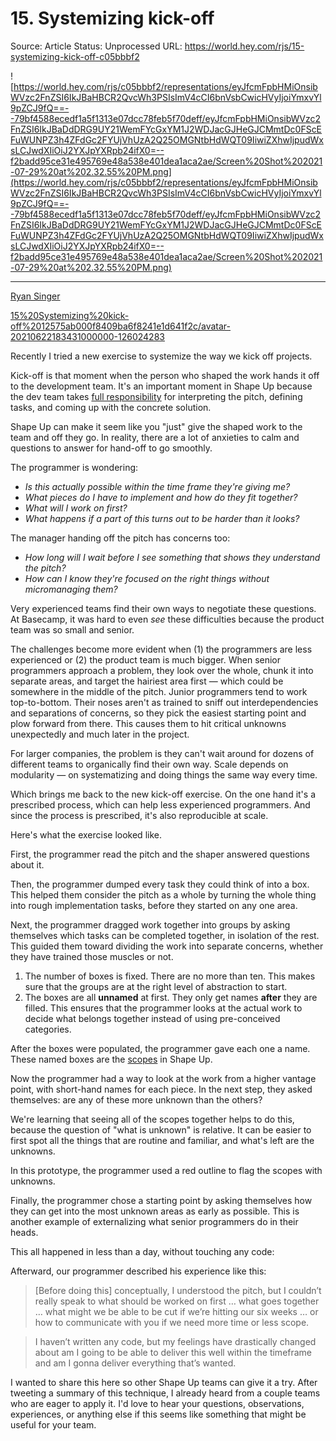 # 15. Systemizing kick-off

Source: Article
Status: Unprocessed
URL: https://world.hey.com/rjs/15-systemizing-kick-off-c05bbbf2

![https://world.hey.com/rjs/c05bbbf2/representations/eyJfcmFpbHMiOnsibWVzc2FnZSI6IkJBaHBCR2QvcWh3PSIsImV4cCI6bnVsbCwicHVyIjoiYmxvYl9pZCJ9fQ==--79bf4588ecedf1a5f1313e07dcc78feb5f70deff/eyJfcmFpbHMiOnsibWVzc2FnZSI6IkJBaDdDRG9UY21WemFYcGxYM1J2WDJacGJHeGJCMmtDc0FScEFuWUNPZ3h4ZFdGc2FYUjVhUzA2Q25OMGNtbHdWQT09IiwiZXhwIjpudWxsLCJwdXIiOiJ2YXJpYXRpb24ifX0=--f2badd95ce31e495769e48a538e401dea1aca2ae/Screen%20Shot%202021-07-29%20at%202.32.55%20PM.png](https://world.hey.com/rjs/c05bbbf2/representations/eyJfcmFpbHMiOnsibWVzc2FnZSI6IkJBaHBCR2QvcWh3PSIsImV4cCI6bnVsbCwicHVyIjoiYmxvYl9pZCJ9fQ==--79bf4588ecedf1a5f1313e07dcc78feb5f70deff/eyJfcmFpbHMiOnsibWVzc2FnZSI6IkJBaDdDRG9UY21WemFYcGxYM1J2WDJacGJHeGJCMmtDc0FScEFuWUNPZ3h4ZFdGc2FYUjVhUzA2Q25OMGNtbHdWQT09IiwiZXhwIjpudWxsLCJwdXIiOiJ2YXJpYXRpb24ifX0=--f2badd95ce31e495769e48a538e401dea1aca2ae/Screen%20Shot%202021-07-29%20at%202.32.55%20PM.png)

---

[Ryan Singer](https://world.hey.com/rjs)

[15%20Systemizing%20kick-off%2012575ab000f8409ba6f8241e1d641f2c/avatar-20210622183431000000-126024283](15%20Systemizing%20kick-off%2012575ab000f8409ba6f8241e1d641f2c/avatar-20210622183431000000-126024283)

Recently I tried a new exercise to systemize the way we kick off projects.

Kick-off is that moment when the person who shaped the work hands it off to the development team. It's an important moment in Shape Up because the dev team takes [full responsibility](https://basecamp.com/shapeup/3.1-chapter-10) for interpreting the pitch, defining tasks, and coming up with the concrete solution.

Shape Up can make it seem like you "just" give the shaped work to the team and off they go. In reality, there are a lot of anxieties to calm and questions to answer for hand-off to go smoothly.

The programmer is wondering:

- *Is this actually possible within the time frame they're giving me?*
- *What pieces do I have to implement and how do they fit together?*
- *What will I work on first?*
- *What happens if a part of this turns out to be harder than it looks?*

The manager handing off the pitch has concerns too:

- *How long will I wait before I see something that shows they understand the pitch?*
- *How can I know they're focused on the right things without micromanaging them?*

Very experienced teams find their own ways to negotiate these questions. At Basecamp, it was hard to even *see* these difficulties because the product team was so small and senior.

The challenges become more evident when (1) the programmers are less experienced or (2) the product team is much bigger.
When senior programmers approach a problem, they look over the whole, chunk it into separate areas, and target the hairiest area first — which could be somewhere in the middle of the pitch. Junior programmers tend to work top-to-bottom. Their noses aren't as trained to sniff out interdependencies and separations of concerns, so they pick the easiest starting point and plow forward from there. This causes them to hit critical unknowns unexpectedly and much later in the project.

For larger companies, the problem is they can't wait around for dozens of different teams to organically find their own way. Scale depends on modularity — on systematizing and doing things the same way every time.

Which brings me back to the new kick-off exercise. On the one hand it's a prescribed process, which can help less experienced programmers. And since the process is prescribed, it's also reproducible at scale.

Here's what the exercise looked like.

First, the programmer read the pitch and the shaper answered questions about it.

Then, the programmer dumped every task they could think of into a box. This helped them consider the pitch as a whole by turning the whole thing into rough implementation tasks, before they started on any one area.

Next, the programmer dragged work together into groups by asking themselves which tasks can be completed together, in isolation of the rest. This guided them toward dividing the work into separate concerns, whether they have trained those muscles or not.

1. The number of boxes is fixed. There are no more than ten. This makes sure that the groups are at the right level of abstraction to start.
2. The boxes are all **unnamed** at first. They only get names **after** they are filled. This ensures that the programmer looks at the actual work to decide what belongs together instead of using pre-conceived categories.

After the boxes were populated, the programmer gave each one a name. These named boxes are the [scopes](https://basecamp.com/shapeup/3.3-chapter-12) in Shape Up.

Now the programmer had a way to look at the work from a higher vantage point, with short-hand names for each piece. In the next step, they asked themselves: are any of these more unknown than the others?

We're learning that seeing all of the scopes together helps to do this, because the question of "what is unknown" is relative. It can be easier to first spot all the things that are routine and familiar, and what's left are the unknowns.

In this prototype, the programmer used a red outline to flag the scopes with unknowns.

Finally, the programmer chose a starting point by asking themselves how they can get into the most unknown areas as early as possible. This is another example of externalizing what senior programmers do in their heads.

This all happened in less than a day, without touching any code:

Afterward, our programmer described his experience like this:

> [Before doing this] conceptually, I understood the pitch, but I couldn’t really speak to what should be worked on first … what goes together … what might we be able to be cut if we’re hitting our six weeks … or how to communicate with you if we need more time or less scope.
> 

> I haven’t written any code, but my feelings have drastically changed about am I going to be able to deliver this well within the timeframe and am I gonna deliver everything that’s wanted.
> 

I wanted to share this here so other Shape Up teams can give it a try. After tweeting a summary of this technique, I already heard from a couple teams who are eager to apply it. I'd love to hear your questions, observations, experiences, or anything else if this seems like something that might be useful for your team.
